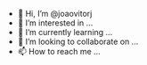 - 👋 Hi, I’m @joaovitorj
- 👀 I’m interested in ...
- 🌱 I’m currently learning ...
- 💞️ I’m looking to collaborate on ...
- 📫 How to reach me ...

<!---
joaovitorj/joaovitorj is a ✨ special ✨ repository because its `README.md` (this file) appears on your GitHub profile.
You can click the Preview link to take a look at your changes.
--->
